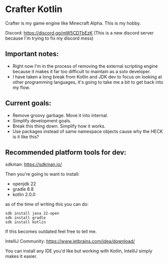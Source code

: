 # Crafter Kotlin

Crafter is my game engine like Minecraft Alpha. This is my hobby.

Discord: https://discord.gg/mW5CDTbEzK
(This is a new discord server because I'm trying to fix my discord mess)

## Important notes:
- Right now I'm in the process of removing the external scripting engine because it makes it
far too difficult to maintain as a solo developer.
- I have taken a long break from Kotlin and JDK dev to focus on looking at other programming languages,
it's going to take me a bit to get back into my flow.

## Current goals:
- Remove groovy garbage. Move it into internal.
- Simplify development goals.
- Break this thing down. Simplify how it works.
- Use packages instead of same namespace objects cause why the HECK is it like this?

## Recommended platform tools for dev:

sdkman: https://sdkman.io/

Then you're going to want to install:

- openjdk 22
- gradle 8.8
- kotlin 2.0.0

as of the time of writing this you can do:

```
sdk install java 22-open
sdk install gradle
sdk install kotlin
```

If this becomes outdated feel free to tell me.

IntelliJ Community: https://www.jetbrains.com/idea/download/

You can install any IDE you'd like but working with Kotlin, IntelliJ simply makes it easier.

